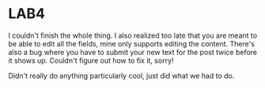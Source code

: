 # LAB4

I couldn't finish the whole thing. I also realized too late that you are meant to be able to edit all the fields, mine only supports editing the content.
There's also a bug where you have to submit your new text for the post twice before it shows up. Couldn't figure out how to fix it, sorry!

Didn't really do anything particularly cool, just did what we had to do.
